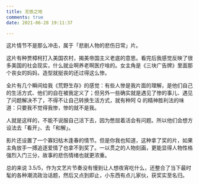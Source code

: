 ```yaml
---
title: 无依之地
comments: true
date: 2021-06-28 19:11:37

---
```


这片情节不是那么冲击，属于「悲剧人物的悲伤日常」片。

这片有种贾樟柯打入美国农村，揭美帝国主义老底的意思。看完后我感觉反映了很多美国的社会现实，什么就业啊养老啊医疗啥的。女主角是《三块广告牌》里面那个丧女的妈妈，造型就挺丧的还过得这么惨。

全片有几个瞬间给我《荒野生存》的感觉：有些人惨是我片面的理解，是他们自己的生活方式、他们的自在被我定义了；但另外一些确实就是遇见了惨的事儿、遇见了问题解决不了，不得不让自己转换生活方式，就有种阿 Q 的精神胜利法的味道：只要我不觉得我惨，惨的就不是我。

人就是这样的，不能不说服自己活下去，因为憋屈着活会有问题。所以他们会想方设法去「看开」、去「和解」。

影片还设置了一个寡妇枯木逢春的情节。但是你我也知道，这种拿了奖的片，如果主角放手一搏追逐爱情了也拿不到奖了。一以贯之的人物刻画，更能显得人物性格强烈入门三分，故事的悲伤情绪也就更浓重。

总的来说 3.5/5，作为文艺片节奏没有慢到让人想夜宵吃什么，还整合了当下最时髦的各种潮流政治话题，然后又点到即止，小东西有点儿家伙，获奖实至名归。
